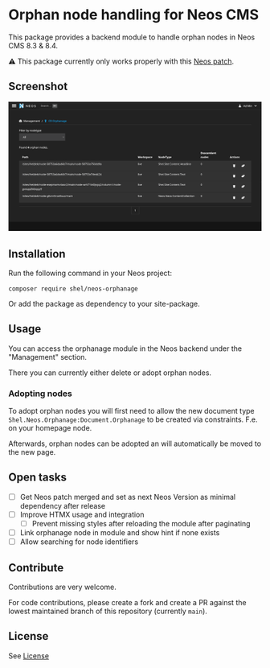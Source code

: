 # Orphan node handling for Neos CMS

This package provides a backend module to handle orphan nodes in Neos CMS 8.3 & 8.4.

⚠️ This package currently only works properly with this [Neos patch](https://github.com/neos/neos-development-collection/pull/5179).

## Screenshot

![Orphanage module](Documentation/OrphanageExample.png)

## Installation

Run the following command in your Neos project:

```shell
composer require shel/neos-orphanage
```

Or add the package as dependency to your site-package.

## Usage

You can access the orphanage module in the Neos backend under the "Management" section.

There you can currently either delete or adopt orphan nodes.

### Adopting nodes

To adopt orphan nodes you will first need to allow the new document type 
`Shel.Neos.Orphanage:Document.Orphanage` to be created via constraints. F.e. on your homepage node.

Afterwards, orphan nodes can be adopted an will automatically be moved to the new page.

## Open tasks

- [ ] Get Neos patch merged and set as next Neos Version as minimal dependency after release
- [ ] Improve HTMX usage and integration
  - [ ] Prevent missing styles after reloading the module after paginating 
- [ ] Link orphanage node in module and show hint if none exists
- [ ] Allow searching for node identifiers

## Contribute

Contributions are very welcome.

For code contributions, please create a fork and create a PR against the lowest maintained
branch of this repository (currently `main`).

## License

See [License](LICENSE.txt)
